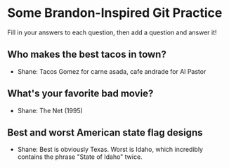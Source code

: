 # Some Brandon-Inspired Git Practice
Fill in your answers to each question, then  add a question and answer it!

## Who makes the best tacos in town?
* Shane: Tacos Gomez for carne asada, cafe andrade for Al Pastor

## What's your favorite bad movie?
* Shane: The Net (1995)

## Best and worst American state flag designs
* Shane: Best is obviously Texas. Worst is Idaho, which incredibly contains the phrase "State of Idaho" twice.

